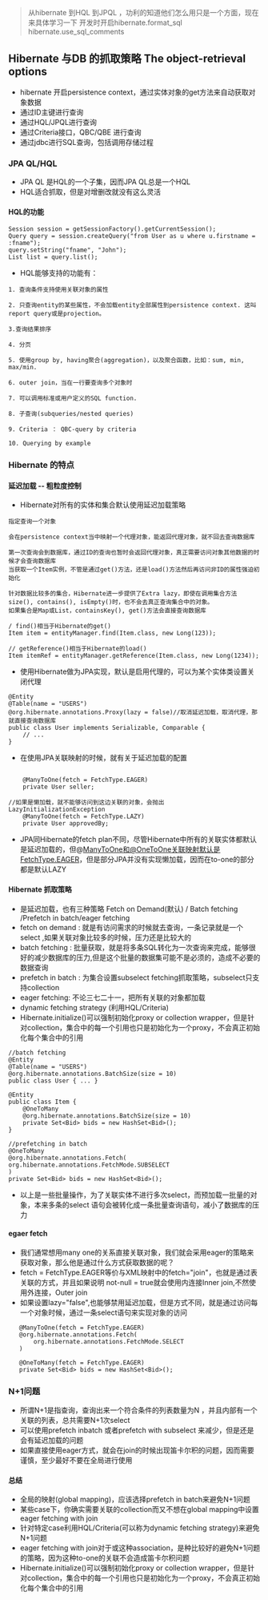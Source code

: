 > 从hibernate 到HQL 到JPQL ，功利的知道他们怎么用只是一个方面，现在来具体学习一下
> 开发时开启hibernate.format_sql   hibernate.use_sql_comments
## Hibernate 与DB 的抓取策略 The object-retrieval options
- hibernate 开启persistence context，通过实体对象的get方法来自动获取对象数据
- 通过ID主键进行查询
- 通过HQL/JPQL进行查询
- 通过Criteria接口，QBC/QBE 进行查询
- 通过jdbc进行SQL查询，包括调用存储过程

### JPA QL/HQL
- JPA QL 是HQL的一个子集，因而JPA QL总是一个HQL
- HQL适合抓取，但是对增删改就没有这么灵活

#### HQL的功能
```text
Session session = getSessionFactory().getCurrentSession();
Query query = session.createQuery("from User as u where u.firstname = :fname");
query.setString("fname", "John");
List list = query.list();
```
- HQL能够支持的功能有：
```text
1. 查询条件支持使用关联对象的属性

2. 只查询entity的某些属性，不会加载entity全部属性到persistence context. 这叫report query或是projection。

3.查询结果排序

4. 分页

5. 使用group by, having聚合(aggregation)，以及聚合函数，比如：sum, min, max/min.

6. outer join，当在一行要查询多个对象时

7. 可以调用标准或用户定义的SQL function.

8. 子查询(subqueries/nested queries)

9. Criteria ： QBC-query by criteria

10. Querying by example

```

### Hibernate 的特点
#### 延迟加载 -- 粗粒度控制
- Hibernate对所有的实体和集合默认使用延迟加载策略
```text
指定查询一个对象

会在persistence context当中映射一个代理对象，能返回代理对象，就不回去查询数据库

第一次查询会到数据库，通过ID的查询也暂时会返回代理对象，真正需要访问对象其他数据的时候才会查询数据库
当获取一个Item实例，不管是通过get()方法，还是load()方法然后再访问非ID的属性强迫初始化

针对数据比较多的集合，Hibernate进一步提供了Extra lazy，即使在调用集合方法size(), contains(), isEmpty()时，也不会去真正查询集合中的对象。
如果集合是Map或List，containsKey(), get()方法会直接查询数据库

```
```text
/ find()相当于Hibernate的get()
Item item = entityManager.find(Item.class, new Long(123));

// getReference()相当于Hibernate的load()
Item itemRef = entityManager.getReference(Item.class, new Long(1234));
```
- 使用Hibernate做为JPA实现，默认是启用代理的，可以为某个实体类设置关闭代理
```text
@Entity
@Table(name = "USERS")
@org.hibernate.annotations.Proxy(lazy = false)//取消延迟加载，取消代理，那就直接查询数据库
public class User implements Serializable, Comparable {
    // ...
}
```
- 在使用JPA关联映射的时候，就有关于延迟加载的配置
```text

    @ManyToOne(fetch = FetchType.EAGER)
    private User seller;

//如果是懒加载，就不能够访问到这边关联的对象，会抛出LazyInitializationException
    @ManyToOne(fetch = FetchType.LAZY)
    private User approvedBy;
```
- JPA同Hibernate的fetch plan不同，尽管Hibernate中所有的关联实体都默认是延迟加载的，但@ManyToOne和@OneToOne关联映射默认是FetchType.EAGER，但是部分JPA并没有实现懒加载，因而在to-one的部分都是默认LAZY

#### Hibernate 抓取策略
- 是延迟加载，也有三种策略 Fetch on Demand(默认) / Batch fetching /Prefetch in batch/eager fetching
- fetch on demand : 就是有访问需求的时候就去查询，一条记录就是一个select ,如果关联对象比较多的时候，压力还是比较大的
- batch fetching : 批量获取，就是将多条SQL转化为一次查询来完成，能够很好的减少数据库的压力,但是这个批量的数据集可能不是必须的，造成不必要的数据查询
- prefetch in batch : 为集合设置subselect fetching抓取策略，subselect只支持collection
- eager fetching: 不论三七二十一，把所有关联的对象都加载
- dynamic fetching strategy (利用HQL/Criteria)
- Hibernate.initialize()可以强制初始化proxy or collection wrapper，但是针对collection，集合中的每一个引用也只是初始化为一个proxy，不会真正初始化每个集合中的引用
```text
//batch fetching
@Entity
@Table(name = "USERS")
@org.hibernate.annotations.BatchSize(size = 10)
public class User { ... }

@Entity
public class Item {
    @OneToMany
    @org.hibernate.annotations.BatchSize(size = 10)
    private Set<Bid> bids = new HashSet<Bid>();
}

//prefetching in batch
@OneToMany
@org.hibernate.annotations.Fetch(
org.hibernate.annotations.FetchMode.SUBSELECT
)
private Set<Bid> bids = new HashSet<Bid>();
```
- 以上是一些批量操作，为了关联实体不进行多次select，而预加载一批量的对象，本来多条的select 语句会被转化成一条批量查询语句，减小了数据库的压力

#### egaer fetch
 - 我们通常想用many one的关系直接关联对象，我们就会采用eager的策略来获取对象，那么他是通过什么方式获取数据的呢？
 - fetch = FetchType.EAGER等价与XML映射中的fetch="join"，也就是通过表关联的方式，并且如果说明 not-null = true就会使用内连接Inner join,不然使用外连接，Outer join
 - 如果设置lazy="false",也能够禁用延迟加载，但是方式不同，就是通过访问每一个对象时候，通过一条select语句来实现对象的访问
 ```text
    @ManyToOne(fetch = FetchType.EAGER)
    @org.hibernate.annotations.Fetch(
        org.hibernate.annotations.FetchMode.SELECT
    )
    
    @OneToMany(fetch = FetchType.EAGER)
    private Set<Bid> bids = new HashSet<Bid>();
```  
### N+1问题
- 所谓N+1是指查询，查询出来一个符合条件的列表数量为N ，并且内部有一个关联的列表，总共需要N+1次select
- 可以使用prefetch inbatch 或者prefetch with subselect 来减少，但是还是会有延迟加载的问题
- 如果直接使用eager方式，就会在join的时候出现笛卡尔积的问题，因而需要谨慎，至少最好不要在全局进行使用


#### 总结
- 全局的映射(global mapping)，应该选择prefetch in batch来避免N+1问题
- 某些case下，你确实需要关联的collection而又不想在global mapping中设置eager fetching with join
- 针对特定case利用HQL/Criteria(可以称为dynamic fetching strategy)来避免N+1问题
- eager fetching with join对于<many-to-one>或<one-to-one>这种association，是种比较好的避免N+1问题的策略，因为这种to-one的关联不会造成笛卡尔积问题
- Hibernate.initialize()可以强制初始化proxy or collection wrapper，但是针对collection，集合中的每一个引用也只是初始化为一个proxy，不会真正初始化每个集合中的引用


